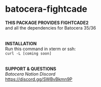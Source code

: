 # batocera-fightcade
<b>THIS PACKAGE PROVIDES FIGHTCADE2 <br>
</b></i>and all the dependencies for Batocera 35/36 </i> <br>
<br>
<br>
<b>INSTALLATION</b> <br>
Run this command in xterm or ssh: </font></b></i><br>
``` curl -L [coming soon] ``` <br>
<br>
<br>
<b>SUPPORT & QUESTIONS</b> <br> 
<i>Batocera Nation Discord</i><br>
https://discord.gg/SWBvBkmn9P
